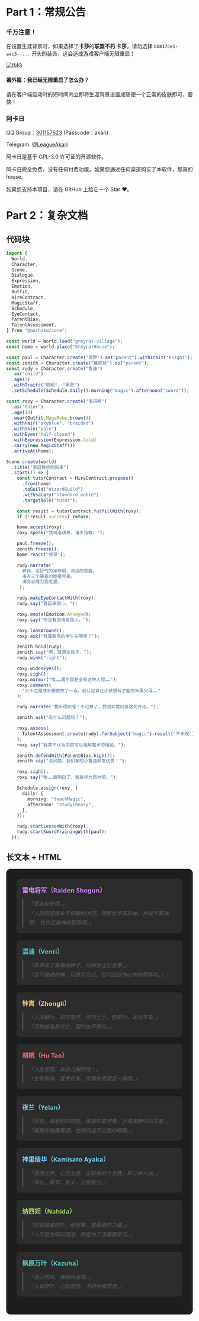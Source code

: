 # Part 1：常规公告

### 千万注意！

在设置生涯背景时，如果选择了**卡莎**的**联盟不朽 卡莎**，请勿选择 `6b817ce1-aac3-....` 开头的装饰，这会造成游戏客户端无限重启！

![IMG](https://cdn.jsdelivr.net/gh/LeagueAkari/LeagueAkari-Config@main/assets/20250614/cbffa9c7-0a4f-4c76-915b-9e2388f557bb.png)

#### 番外篇：我已经无限重启了怎么办？

请在客户端启动时的短时间内立即将生涯背景设置成随便一个正常的皮肤即可，要快！

### 阿卡日

QQ Group：[301157623](https://qm.qq.com/q/F1Xv85etlm) (Passcode：akari)

Telegram: [@LeagueAkari](https://t.me/leagueakari)

阿卡日是基于 GPL-3.0 许可证的开源软件。

阿卡日完全免费，没有任何付费功能。如果您通过任何渠道购买了本软件，那真的 house。

如果您支持本项目，请在 GitHub 上给它一个 Star ❤️。

# Part 2：复杂文档

## 代码块

```ts
import {
  World,
  Character,
  Scene,
  Dialogue,
  Expression,
  Emotion,
  Outfit,
  HireContract,
  MagicStaff,
  Schedule,
  EyeContact,
  ParentBias,
  TalentAssessment,
} from "@mushoku/core";

const world = World.load("greyrat-village");
const home = world.place("GreyratHouse");

const paul = Character.create("保罗").as("parent").withTrait("knight");
const zenith = Character.create("塞妮丝").as("parent");
const rudy = Character.create("鲁迪")
  .as("child")
  .age(3)
  .withTraits("聪明", "早熟")
  .setSchedule(Schedule.daily().morning("magic").afternoon("sword"));

const roxy = Character.create("洛琪希")
  .as("tutor")
  .age(14)
  .wear(Outfit.MageRobe.brown())
  .withHair("skyblue", "braided")
  .withSkin("pale")
  .withEyes("half-closed")
  .withExpression(Expression.Cold)
  .carry(new MagicStaff())
  .arriveAt(home);

Scene.create(world)
  .title("家庭教师的到来")
  .start(() => {
    const tutorContract = HireContract.propose()
      .from(home)
      .toGuild("WizardGuild")
      .withSalary("standard_noble")
      .targetRole("tutor");

    const result = tutorContract.fulfillWith(roxy);
    if (!result.success) return;

    home.accept(roxy);
    roxy.speak("我叫洛琪希，请多指教。");

    paul.freeze();
    zenith.freeze();
    home.react("惊讶");

    rudy.narrate(`
      萝莉、没好气的半眯眼、冷淡的态度。
      凑齐三个要素的她很完美。
      请务必成为我老婆。
    `);

    rudy.makeEyeContactWith(roxy);
    rudy.say("看起来很小。");

    roxy.emote(Emotion.Annoyed);
    roxy.say("你没有资格说我小。");

    roxy.lookAround();
    roxy.ask("我要教导的学生在哪里？");

    zenith.hold(rudy);
    zenith.say("啊，就是这孩子。");
    rudy.wink("right");

    roxy.widenEyes();
    roxy.sigh();
    roxy.murmur("唉……偶尔就是会有这种人呢……");
    roxy.comment(
      "只不过是成长稍微快了一点，就认定自己小孩很有才能的笨蛋父母……"
    );

    rudy.narrate("我听得到喔！不过算了，我也非常同意这句评论。");

    zenith.ask("有什么问题吗？");

    roxy.assess(
      TalentAssessment.create(rudy).forSubject("magic").result("不乐观")
    );
    roxy.say("我并不认为令郎可以理解魔术的理论。");

    zenith.defendWith(ParentBias.high());
    zenith.say("没问题，我们家的小鲁迪非常优秀！");

    roxy.sigh();
    roxy.say("唉……我明白了，我就尽力而为吧。");

    Schedule.assign(roxy, {
      daily: {
        morning: "teachMagic",
        afternoon: "studyTheory",
      },
    });

    rudy.startLessonWith(roxy);
    rudy.startSwordTrainingWith(paul);
  });
```

## 长文本 + HTML

<style>
  [data-scope="genshin"] {
    font-family: 'Segoe UI', sans-serif;
    background-color: #1e1e1e;
    color: #d4d4d4;
    padding: 2em;
    border-radius: 12px;
    line-height: 1.8;
  }
  [data-scope="genshin"] .quote-card {
    border: 1px solid #333;
    background: #2c2c2c;
    padding: 1em;
    margin-bottom: 1.5em;
    border-radius: 8px;
  }
  [data-scope="genshin"] .character-name {
    color: #82aaff;
    font-size: 1.2em;
    font-weight: bold;
    margin-bottom: 0.5em;
  }
  [data-scope="genshin"] blockquote {
    margin: 0;
    padding-left: 1em;
    border-left: 3px solid #555;
    font-style: italic;
  }
  [data-scope="genshin"] .element-anemo { color: #56c7c7; }
  [data-scope="genshin"] .element-pyro { color: #ff6b6b; }
  [data-scope="genshin"] .element-cryo { color: #6bcfff; }
  [data-scope="genshin"] .element-electro { color: #d085ff; }
  [data-scope="genshin"] .element-geo { color: #f2c97d; }
  [data-scope="genshin"] .element-hydro { color: #67d5e3; }
  [data-scope="genshin"] .element-dendro { color: #a5d66a; }
</style>

<section data-scope="genshin">

<div class="quote-card">
  <div class="character-name element-electro">雷电将军（Raiden Shogun）</div>
  <blockquote>
    「愿此刻永恒。」<br>
    「人的愿望是永不停歇的洪流，想要给予其形体，并赋予其‘永恒’，也许正是神的职责吧。」
  </blockquote>
</div>

<div class="quote-card">
  <div class="character-name element-anemo">温迪（Venti）</div>
  <blockquote>
    「风带来了故事的种子，时间会让它发芽。」<br>
    「我不是谁的神，只是风而已，恰巧经过你心中的那阵风。」
  </blockquote>
</div>

<div class="quote-card">
  <div class="character-name element-geo">钟离（Zhongli）</div>
  <blockquote>
    「人间烟火，风花雪月，终归尘土。但契约，永恒不变。」<br>
    「万物皆有其代价，契约也不例外。」
  </blockquote>
</div>

<div class="quote-card">
  <div class="character-name element-pyro">胡桃（Hu Tao）</div>
  <blockquote>
    「人生苦短，来点儿甜的吧！」<br>
    「生死有命，富贵在天，但我负责超度～嘻嘻。」
  </blockquote>
</div>

<div class="quote-card">
  <div class="character-name element-hydro">夜兰（Yelan）</div>
  <blockquote>
    「信息，是胜利的钥匙。情报的掌控者，才是黑暗中的王者。」<br>
    「就算你隐藏再深，也终究逃不过我的眼睛。」
  </blockquote>
</div>

<div class="quote-card">
  <div class="character-name element-cryo">神里绫华（Kamisato Ayaka）</div>
  <blockquote>
    「雪落无声，心念无痕。正如我剑下无情，却心系人间。」<br>
    「有礼、有节、有义，才能有力。」
  </blockquote>
</div>

<div class="quote-card">
  <div class="character-name element-dendro">纳西妲（Nahida）</div>
  <blockquote>
    「知识是美好的，但智慧，是温柔的力量。」<br>
    「人不是为知识而活，而是为了活着而学习。」
  </blockquote>
</div>

<div class="quote-card">
  <div class="character-name element-anemo">枫原万叶（Kazuha）</div>
  <blockquote>
    「我心向风，便随风而去。」<br>
    「人如浮叶，心似游云，不问世间沉浮。」
  </blockquote>
</div>

</section>
